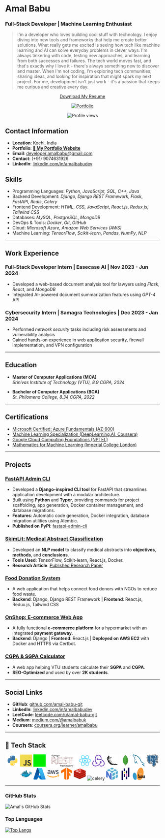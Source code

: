 # Amal Babu
### Full-Stack Developer | Machine Learning Enthusiast 
>
> I'm a developer who loves building cool stuff with technology. I enjoy diving into new tools and frameworks that help me create better solutions. What really gets me excited is seeing how tech like machine learning and AI can solve everyday problems in clever ways. I'm always tinkering with code, testing new approaches, and learning from both successes and failures. The tech world moves fast, and that's exactly why I love it - there's always something new to discover and master. When I'm not coding, I'm exploring tech communities, sharing ideas, and looking for inspiration that might spark my next project. For me, development isn't just work - it's a passion that keeps me curious and creative every day.
>

<div align="center">

[Download My Resume](https://drive.google.com/file/d/1KTYiS7ezcqsg1Y6eNOUKm4QPa_3tZWze/view?usp=sharing) 

<a href="https://amal-babu-git.github.io/about" target="_blank">
  <img src="https://img.shields.io/badge/Portfolio-2563eb?style=for-the-badge" alt="Portfolio"/>
</a>

![Profile views](https://komarev.com/ghpvc/?username=amal-babu-git&color=blue)

</div>


## Contact Information

- **Location**: Kochi, India
- **Portfolio**: <a href="https://amal-babu-git.github.io/about" target="_blank"><b>📂 My Portfolio Website</b></a>
- **Email**: [developer.amalbabu@gmail.com](mailto:developer.amalbabu.com)
- **Contact**: (+91) 9074631926
- **LinkedIn**: <a href="https://www.linkedin.com/in/amalbabudev" target="_blank">linkedin.com/in/amalbabudev</a>

## Skills

- Programming Languages: *Python, JavaScript, SQL, C++, Java*
- Backend Development: *Django*, *Django REST Framework*, *Flask*, *FastAPI*, *Redis*, *Celery*
- Frontend Development: *HTML*, *CSS*, *JavaScript*, *React.js*, *Redux.js*, *Tailwind CSS*
- Databases: *MySQL*, *PostgreSQL*, *MongoDB*
- DevOps & Tools: *Docker*, *Git*, *GitHub*
- Cloud: *Microsoft Azure*, *Amazon Web Services (AWS)*
- Machine Learning: *TensorFlow*, *Scikit-learn*, *Pandas*, *NumPy*, *NLP*



---

## Work Experience

### Full-Stack Developer Intern | Easecase AI | Nov 2023 - Jun 2024
- Developed a web-based document analysis tool for lawyers using *Flask*, *React*, and *MongoDB*
- Integrated AI-powered document summarization features using *GPT-4* API

### Cybersecurity Intern | Samagra Technologies | Dec 2023 - Jan 2024
- Performed *network security* tasks including risk assessments and vulnerability analysis
- Gained hands-on experience in web application security, firewall implementation, and VPN configuration

---

## Education

- **Master of Computer Applications (MCA)**  
  *Srinivas Institute of Technology (VTU), 8.9 CGPA, 2024*

- **Bachelor of Computer Applications (BCA)**  
  *St. Philomena College, 8.34 CGPA, 2022*

---

## Certifications

- [Microsoft Certified: Azure Fundamentals (AZ-900)](https://www.credly.com/badges/e6115f54-1354-4f71-a0a7-07615762b6fd/linked_in_profile)
- [Machine Learning Specialization (DeepLearning.AI, Coursera)](https://www.coursera.org/account/accomplishments/specialization/HYGYCXYPBVND?utm_source=link&utm_medium=certificate&utm_content=cert_image&utm_campaign=sharing_cta&utm_product=s12n)
- [Google Cloud Computing Foundations (NPTEL)](https://archive.nptel.ac.in/content/noc/NOC23/SEM2/Ecertificates/106/noc23-cs90/Course/NPTEL23CS90S84140058020285070.pdf)
- [Mathematics for Machine Learning (Imperial College London)](https://www.coursera.org/account/accomplishments/specialization/23Q6S6A6VZRL)

---

## Projects

### [FastAPI Admin CLI](https://github.com/amal-babu-git/fastapi-admin-cli)
- Developed a **Django-inspired CLI tool** for FastAPI that streamlines application development with a modular architecture.
- Built using **Python** and **Typer**, providing commands for project scaffolding, app generation, Docker container management, and database migrations.
- **Features**: Automatic code generation, Docker integration, database migration utilities using Alembic.
- **Published on PyPI**: [fastapi-admin-cli](https://pypi.org/project/fastapi-admin-cli/)

### [SkimLit: Medical Abstract Classification](https://github.com/amal-babu-git)  
- Developed an **NLP model** to classify medical abstracts into **objectives**, **methods**, and **conclusions**.  
- **Tools Used**: TensorFlow, Scikit-learn, React.js, Docker.  
- **Research Article**: [Published Research Paper](https://www.ijrar.org/papers/IJRAR1DUP049.pdf)

### [Food Donation System](https://github.com/amal-babu-git/food-donation-system)  
- A web application that helps connect food donors with NGOs to reduce food waste.  
- **Backend**: Django, Django REST Framework | **Frontend**: React.js, Redux.js, Tailwind CSS

### [OnShop: E-commerce Web App](https://onshopweb.web.app/)  
- A fully functional **e-commerce platform** for a hypermarket with an integrated **payment gateway**.  
- **Backend**: Django | **Frontend**: React.js | **Deployed on AWS EC2** with Docker and HTTPS via Certbot.

### [CGPA & SGPA Calculator](https://cgpa-sgpa.web.app/)  
- A web app helping VTU students calculate their **SGPA** and **CGPA**.  
- **SEO-Optimized** and used by over **2K students**.

---

## Social Links

- **GitHub**: <a href="https://github.com/amal-babu-git" target="_blank">github.com/amal-babu-git</a>  
- **LinkedIn**: <a href="https://www.linkedin.com/in/amalbabudev" target="_blank">linkedin.com/in/amalbabudev</a>  
- **LeetCode**: <a href="https://leetcode.com/u/amal-babu-git" target="_blank">leetcode.com/u/amal-babu-git</a>  
- **Medium**: <a href="https://medium.com/@amalbabuk" target="_blank">medium.com/@amalbabuk</a>  
- **Coursera**: <a href="https://www.coursera.org/learner/amalbabu" target="_blank">coursera.org/learner/amalbabu</a>

---
## 🔧 Tech Stack
<div align="center">
  <img src="https://raw.githubusercontent.com/devicons/devicon/master/icons/python/python-original.svg" alt="python" width="40" height="40"/>
  <img src="https://raw.githubusercontent.com/devicons/devicon/master/icons/javascript/javascript-original.svg" alt="javascript" width="40" height="40"/>
  <img src="https://raw.githubusercontent.com/devicons/devicon/master/icons/django/django-plain.svg" alt="django" width="40" height="40" style="filter: brightness(0) saturate(100%) invert(48%) sepia(79%) saturate(2476%) hue-rotate(86deg) brightness(118%) contrast(119%);"/>
  <img src="https://raw.githubusercontent.com/encode/django-rest-framework/master/docs/img/logo.png" alt="django rest framework" width="100" height="40"/>
  <img src="https://raw.githubusercontent.com/devicons/devicon/master/icons/react/react-original.svg" alt="react" width="40" height="40"/>
  <img src="https://raw.githubusercontent.com/devicons/devicon/master/icons/redux/redux-original.svg" alt="redux" width="40" height="40"/>
  <img src="https://raw.githubusercontent.com/devicons/devicon/master/icons/flask/flask-original.svg" alt="flask" width="40" height="40"/>
  <img src="https://raw.githubusercontent.com/devicons/devicon/master/icons/mongodb/mongodb-original.svg" alt="mongodb" width="40" height="40"/>
  <img src="https://raw.githubusercontent.com/devicons/devicon/master/icons/mysql/mysql-original.svg" alt="mysql" width="40" height="40"/>
  <img src="https://raw.githubusercontent.com/devicons/devicon/master/icons/postgresql/postgresql-original.svg" alt="postgresql" width="40" height="40"/>
  <img src="https://raw.githubusercontent.com/devicons/devicon/master/icons/docker/docker-original.svg" alt="docker" width="40" height="40"/>
  <img src="https://raw.githubusercontent.com/devicons/devicon/master/icons/azure/azure-original.svg" alt="azure" width="40" height="40"/>
  <img src="https://raw.githubusercontent.com/devicons/devicon/master/icons/amazonwebservices/amazonwebservices-original-wordmark.svg" alt="aws" width="40" height="40"/>
  <img src="https://raw.githubusercontent.com/devicons/devicon/master/icons/tensorflow/tensorflow-original.svg" alt="tensorflow" width="40" height="40"/>
  <img src="https://raw.githubusercontent.com/devicons/devicon/master/icons/redis/redis-original.svg" alt="redis" width="40" height="40"/>
  <img src="https://raw.githubusercontent.com/simple-icons/simple-icons/develop/icons/celery.svg" alt="celery" width="40" height="40"/>
  <img src="https://raw.githubusercontent.com/devicons/devicon/master/icons/numpy/numpy-original.svg" alt="numpy" width="40" height="40"/>
  <img src="https://raw.githubusercontent.com/devicons/devicon/master/icons/pandas/pandas-original.svg" alt="pandas" width="40" height="40"/>
  <img src="https://raw.githubusercontent.com/scikit-learn/scikit-learn/main/doc/logos/scikit-learn-logo-without-subtitle.svg" alt="scikit-learn" width="40" height="40"/>
</div>



---



### GitHub Stats

![Amal's GitHub Stats](https://github-readme-stats.vercel.app/api?username=amal-babu-git&show_icons=true&count_private=true&hide=prs)

### Top Languages

[![Top Langs](https://github-readme-stats.vercel.app/api/top-langs/?username=amal-babu-git&langs_count=8&layout=compact)](https://github.com/amal-babu-git)

<!-- ### Streak Stats

![GitHub Streak](https://github-readme-streak-stats.herokuapp.com/?user=amal-babu-git) -->
